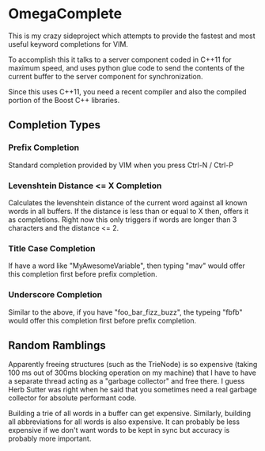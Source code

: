 # OmegaComplete

This is my crazy sideproject which attempts to provide the fastest and most
useful keyword completions for VIM.

To accomplish this it talks to a server component coded in C++11 for maximum
speed, and uses python glue code to send the contents of the current buffer to the
server component for synchronization.

Since this uses C++11, you need a recent compiler and also the compiled portion
of the Boost C++ libraries.

## Completion Types

### Prefix Completion
Standard completion provided by VIM when you press Ctrl-N / Ctrl-P

### Levenshtein Distance <= X Completion
Calculates the levenshtein distance of the current word against all known words in all buffers.
If the distance is less than or equal to X then, offers it as completions.
Right now this only triggers if words are longer than 3 characters and the distance <= 2.

### Title Case Completion
If have a word like "MyAwesomeVariable", then typing "mav" would offer this completion first before prefix completion.

### Underscore Completion
Similar to the above, if you have "foo_bar_fizz_buzz", the typeing "fbfb" would offer this completion first before prefix completion.

## Random Ramblings
Apparently freeing structures (such as the TrieNode) is so expensive (taking 100 ms out of 300ms blocking operation on my machine) that I have to have a separate thread acting as a "garbage collector" and free there. I guess Herb Sutter was right when he said that you sometimes need a real garbage collector for absolute performant code.

Building a trie of all words in a buffer can get expensive. Similarly, building all abbreviations for all words is also expensive. It can probably be less expensive if we don't want words to be kept in sync but accuracy is probably more important.